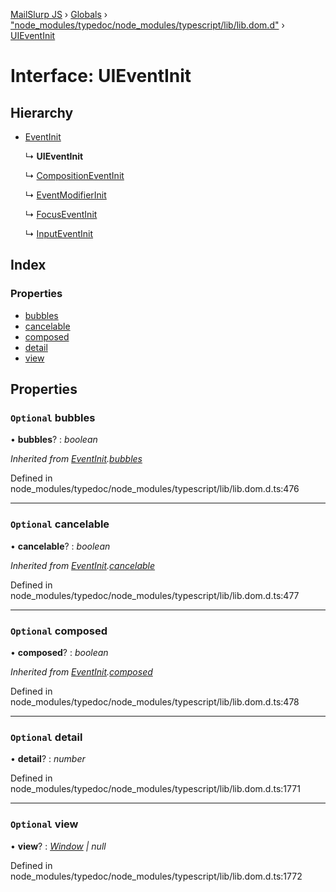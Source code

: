[MailSlurp JS](../README.md) › [Globals](../globals.md) › ["node_modules/typedoc/node_modules/typescript/lib/lib.dom.d"](../modules/_node_modules_typedoc_node_modules_typescript_lib_lib_dom_d_.md) › [UIEventInit](_node_modules_typedoc_node_modules_typescript_lib_lib_dom_d_.uieventinit.md)

# Interface: UIEventInit

## Hierarchy

* [EventInit](_node_modules_typedoc_node_modules_typescript_lib_lib_dom_d_.eventinit.md)

  ↳ **UIEventInit**

  ↳ [CompositionEventInit](_node_modules_typedoc_node_modules_typescript_lib_lib_dom_d_.compositioneventinit.md)

  ↳ [EventModifierInit](_node_modules_typedoc_node_modules_typescript_lib_lib_dom_d_.eventmodifierinit.md)

  ↳ [FocusEventInit](_node_modules_typedoc_node_modules_typescript_lib_lib_dom_d_.focuseventinit.md)

  ↳ [InputEventInit](_node_modules_typedoc_node_modules_typescript_lib_lib_dom_d_.inputeventinit.md)

## Index

### Properties

* [bubbles](_node_modules_typedoc_node_modules_typescript_lib_lib_dom_d_.uieventinit.md#optional-bubbles)
* [cancelable](_node_modules_typedoc_node_modules_typescript_lib_lib_dom_d_.uieventinit.md#optional-cancelable)
* [composed](_node_modules_typedoc_node_modules_typescript_lib_lib_dom_d_.uieventinit.md#optional-composed)
* [detail](_node_modules_typedoc_node_modules_typescript_lib_lib_dom_d_.uieventinit.md#optional-detail)
* [view](_node_modules_typedoc_node_modules_typescript_lib_lib_dom_d_.uieventinit.md#optional-view)

## Properties

### `Optional` bubbles

• **bubbles**? : *boolean*

*Inherited from [EventInit](_node_modules_typedoc_node_modules_typescript_lib_lib_dom_d_.eventinit.md).[bubbles](_node_modules_typedoc_node_modules_typescript_lib_lib_dom_d_.eventinit.md#optional-bubbles)*

Defined in node_modules/typedoc/node_modules/typescript/lib/lib.dom.d.ts:476

___

### `Optional` cancelable

• **cancelable**? : *boolean*

*Inherited from [EventInit](_node_modules_typedoc_node_modules_typescript_lib_lib_dom_d_.eventinit.md).[cancelable](_node_modules_typedoc_node_modules_typescript_lib_lib_dom_d_.eventinit.md#optional-cancelable)*

Defined in node_modules/typedoc/node_modules/typescript/lib/lib.dom.d.ts:477

___

### `Optional` composed

• **composed**? : *boolean*

*Inherited from [EventInit](_node_modules_typedoc_node_modules_typescript_lib_lib_dom_d_.eventinit.md).[composed](_node_modules_typedoc_node_modules_typescript_lib_lib_dom_d_.eventinit.md#optional-composed)*

Defined in node_modules/typedoc/node_modules/typescript/lib/lib.dom.d.ts:478

___

### `Optional` detail

• **detail**? : *number*

Defined in node_modules/typedoc/node_modules/typescript/lib/lib.dom.d.ts:1771

___

### `Optional` view

• **view**? : *[Window](_node_modules_typedoc_node_modules_typescript_lib_lib_dom_d_.window.md) | null*

Defined in node_modules/typedoc/node_modules/typescript/lib/lib.dom.d.ts:1772
